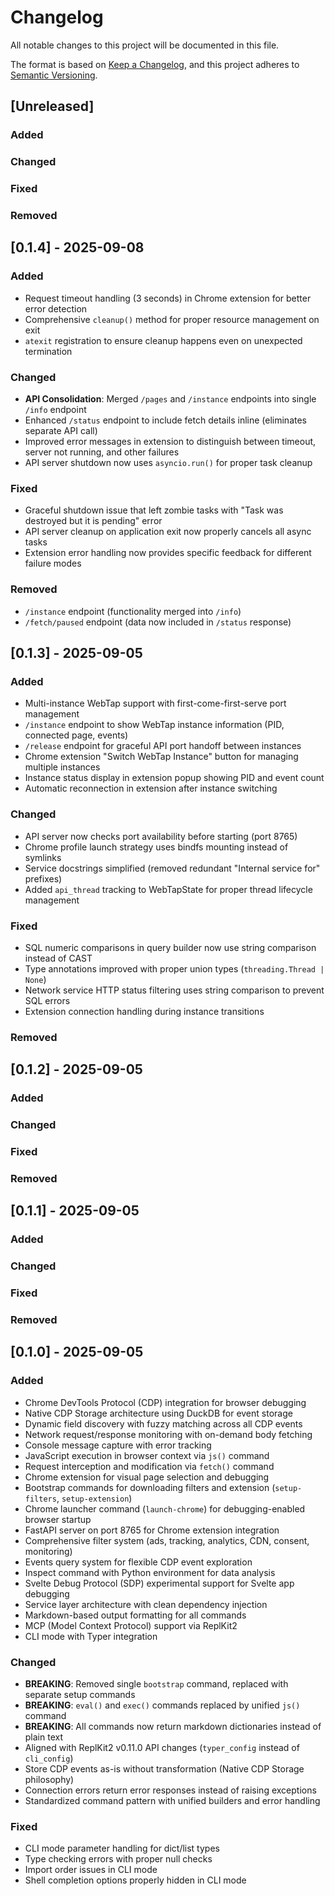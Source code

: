 # Changelog

All notable changes to this project will be documented in this file.

The format is based on [Keep a Changelog](https://keepachangelog.com/en/1.1.0/),
and this project adheres to [Semantic Versioning](https://semver.org/spec/v2.0.0.html).

## [Unreleased]

### Added

### Changed

### Fixed

### Removed

## [0.1.4] - 2025-09-08

### Added
- Request timeout handling (3 seconds) in Chrome extension for better error detection
- Comprehensive `cleanup()` method for proper resource management on exit
- `atexit` registration to ensure cleanup happens even on unexpected termination

### Changed
- **API Consolidation**: Merged `/pages` and `/instance` endpoints into single `/info` endpoint
- Enhanced `/status` endpoint to include fetch details inline (eliminates separate API call)
- Improved error messages in extension to distinguish between timeout, server not running, and other failures
- API server shutdown now uses `asyncio.run()` for proper task cleanup

### Fixed
- Graceful shutdown issue that left zombie tasks with "Task was destroyed but it is pending" error
- API server cleanup on application exit now properly cancels all async tasks
- Extension error handling now provides specific feedback for different failure modes

### Removed
- `/instance` endpoint (functionality merged into `/info`)
- `/fetch/paused` endpoint (data now included in `/status` response)

## [0.1.3] - 2025-09-05

### Added
- Multi-instance WebTap support with first-come-first-serve port management
- `/instance` endpoint to show WebTap instance information (PID, connected page, events)
- `/release` endpoint for graceful API port handoff between instances
- Chrome extension "Switch WebTap Instance" button for managing multiple instances
- Instance status display in extension popup showing PID and event count
- Automatic reconnection in extension after instance switching

### Changed
- API server now checks port availability before starting (port 8765)
- Chrome profile launch strategy uses bindfs mounting instead of symlinks
- Service docstrings simplified (removed redundant "Internal service for" prefixes)
- Added `api_thread` tracking to WebTapState for proper thread lifecycle management

### Fixed
- SQL numeric comparisons in query builder now use string comparison instead of CAST
- Type annotations improved with proper union types (`threading.Thread | None`)
- Network service HTTP status filtering uses string comparison to prevent SQL errors
- Extension connection handling during instance transitions

### Removed

## [0.1.2] - 2025-09-05

### Added

### Changed

### Fixed

### Removed

## [0.1.1] - 2025-09-05

### Added

### Changed

### Fixed

### Removed

## [0.1.0] - 2025-09-05

### Added
- Chrome DevTools Protocol (CDP) integration for browser debugging
- Native CDP Storage architecture using DuckDB for event storage
- Dynamic field discovery with fuzzy matching across all CDP events
- Network request/response monitoring with on-demand body fetching
- Console message capture with error tracking
- JavaScript execution in browser context via `js()` command
- Request interception and modification via `fetch()` command
- Chrome extension for visual page selection and debugging
- Bootstrap commands for downloading filters and extension (`setup-filters`, `setup-extension`)
- Chrome launcher command (`launch-chrome`) for debugging-enabled browser startup
- FastAPI server on port 8765 for Chrome extension integration
- Comprehensive filter system (ads, tracking, analytics, CDN, consent, monitoring)
- Events query system for flexible CDP event exploration
- Inspect command with Python environment for data analysis
- Svelte Debug Protocol (SDP) experimental support for Svelte app debugging
- Service layer architecture with clean dependency injection
- Markdown-based output formatting for all commands
- MCP (Model Context Protocol) support via ReplKit2
- CLI mode with Typer integration

### Changed
- **BREAKING**: Removed single `bootstrap` command, replaced with separate setup commands
- **BREAKING**: `eval()` and `exec()` commands replaced by unified `js()` command
- **BREAKING**: All commands now return markdown dictionaries instead of plain text
- Aligned with ReplKit2 v0.11.0 API changes (`typer_config` instead of `cli_config`)
- Store CDP events as-is without transformation (Native CDP Storage philosophy)
- Connection errors return error responses instead of raising exceptions
- Standardized command pattern with unified builders and error handling

### Fixed
- CLI mode parameter handling for dict/list types
- Type checking errors with proper null checks
- Import order issues in CLI mode
- Shell completion options properly hidden in CLI mode

<!-- 
When you run 'relkit bump', the [Unreleased] section will automatically 
become the new version section. Make sure to add your changes above!
-->
